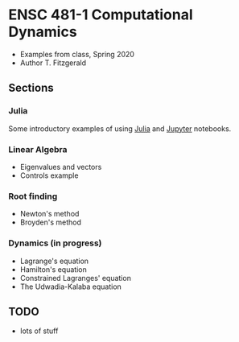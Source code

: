 # ENSC 481-1 Computational Dynamics

- Examples from class, Spring 2020
- Author T. Fitzgerald

## Sections

### Julia
Some introductory examples of using [Julia](https://julialang.org/) and
[Jupyter](https://jupyter.org/) notebooks.

### Linear Algebra
- Eigenvalues and vectors
- Controls example

### Root finding
- Newton's method
- Broyden's method

### Dynamics (in progress)
- Lagrange's equation
- Hamilton's equation
- Constrained Lagranges' equation
- The Udwadia-Kalaba equation

## TODO
- lots of stuff
